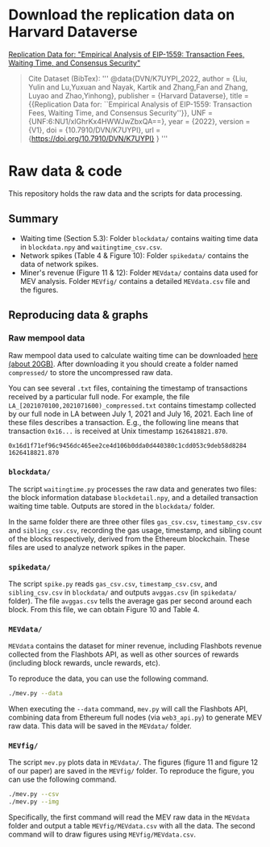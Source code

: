 # Download the replication data on Harvard Dataverse
[Replication Data for: "Empirical Analysis of EIP-1559: Transaction Fees, Waiting Time, and Consensus Security"](https://doi.org/10.7910/DVN/K7UYPI)

> Cite Dataset (BibTex):
>'''
@data{DVN/K7UYPI_2022,
author = {Liu, Yulin and Lu,Yuxuan and Nayak, Kartik and Zhang,Fan and Zhang, Luyao and Zhao,Yinhong},
publisher = {Harvard Dataverse},
title = {{Replication Data for: ``Empirical Analysis of EIP-1559: Transaction Fees, Waiting Time, and Consensus Security''}},
UNF = {UNF:6:NU1/xlGhrKx4HWWJwZbxQA==},
year = {2022},
version = {V1},
doi = {10.7910/DVN/K7UYPI},
url = {https://doi.org/10.7910/DVN/K7UYPI}
}
'''




# Raw data & code

This repository holds the raw data and the scripts for data processing.

## Summary

- Waiting time (Section 5.3): Folder `blockdata/` contains waiting time data in `blockdata.npy` and `waitingtime_csv.csv`.
- Network spikes (Table 4 & Figure 10): Folder `spikedata/` contains the data of network spikes.
- Miner's revenue (Figure 11 & 12): Folder `MEVdata/` contains data used for MEV analysis. Folder `MEVfig/` contains a detailed `MEVdata.csv` file and the figures.

## Reproducing data & graphs

### Raw mempool data

Raw mempool data used to calculate waiting time can be downloaded [here (about 20GB)](https://eip-1559-waiting-time-data.s3.us-west-002.backblazeb2.com/rawdata.tar.gz). After downloading it you should create a folder named `compressed/` to store the uncompressed raw data.

You can see several ``.txt`` files, containing the timestamp of transactions received by a particular full node. For example, the file ``LA_[2021070100,2021071600)_compressed.txt`` contains timestamp collected by our full node in LA between July 1, 2021 and July 16, 2021. Each line of these files describes a transaction. E.g., the following line means that transaction ``0x16...`` is received at Unix timestamp ``1626418821.870``.

```
0x16d1f71ef96c9456dc465ee2ce4d106b0dda0d440380c1cdd053c9deb58d8284 1626418821.870
```


### `blockdata/`

The script ``waitingtime.py`` processes the raw data and generates two files: the block information database `blockdetail.npy`, and a detailed transaction waiting time table. Outputs are stored in the `blockdata/` folder.

In the same folder there are three other files `gas_csv.csv`, `timestamp_csv.csv` and `sibling_csv.csv`, recording the gas usage, timestamp, and sibling count of the blocks respectively, derived from the Ethereum blockchain. These files are used to analyze network spikes in the paper.

### `spikedata/`

The script `spike.py` reads  `gas_csv.csv`, `timestamp_csv.csv`, and `sibling_csv.csv` in `blockdata/` and outputs `avggas.csv` (in `spikedata/` folder). The file `avggas.csv` tells the average gas per second around each block. From this file, we can obtain Figure 10 and Table 4.

### ``MEVdata/``

`MEVdata` contains the dataset for miner revenue, including Flashbots revenue collected from the Flashbots API, as well as other sources of rewards (including block rewards, uncle rewards, etc).

To reproduce the data, you can use the following command.

```bash
./mev.py --data
```

When executing the `--data` command, `mev.py` will call the Flashbots API, combining data from Ethereum full nodes (via `web3_api.py`) to generate MEV raw data. This data will be saved in the `MEVdata/` folder.

### ``MEVfig/``

The script ``mev.py`` plots data in ``MEVdata/``. The figures (figure 11 and figure 12 of our paper) are saved in the ``MEVfig/`` folder. To reproduce the figure, you can use the following command.

```bash
./mev.py --csv
./mev.py --img
```

Specifically, the first command will read the MEV raw data in the `MEVdata` folder and output a table `MEVfig/MEVdata.csv` with all the data.
The second command will to draw figures using `MEVfig/MEVdata.csv`.
